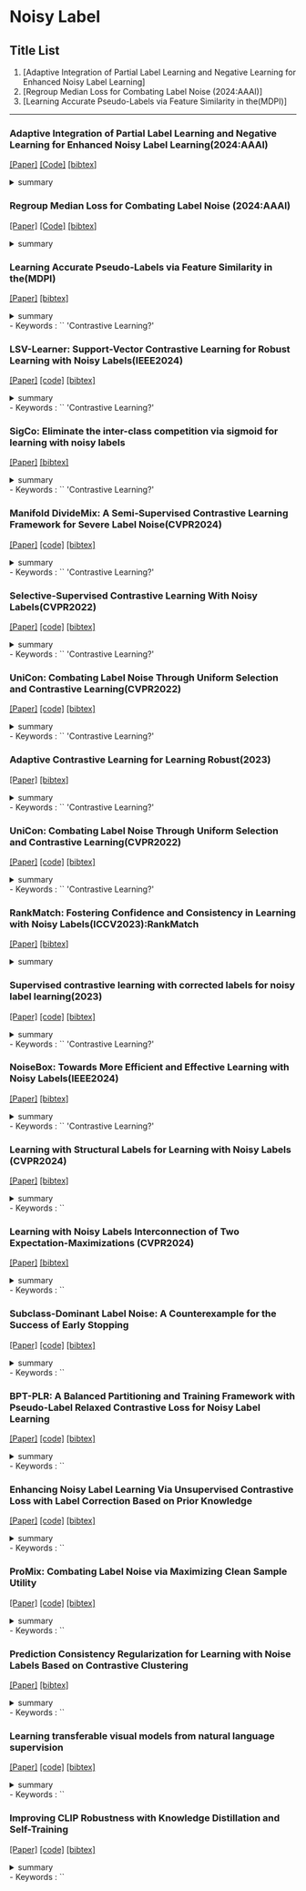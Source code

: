 
# Noisy Label


## Title List

1. [Adaptive Integration of Partial Label Learning and Negative Learning for Enhanced Noisy Label Learning]
2. [Regroup Median Loss for Combating Label Noise (2024:AAAI)]
3. [Learning Accurate Pseudo-Labels via Feature Similarity in the(MDPI)]

---


### Adaptive Integration of Partial Label Learning and Negative Learning for Enhanced Noisy Label Learning(2024:AAAI)
[[Paper]](https://ojs.aaai.org/index.php/AAAI/article/view/28284/28559)
[[Code]](https://github.com/NUST-Machine-Intelligence-Laboratory/NPN)
[[bibtex]](https://ojs.aaai.org/index.php/AAAI/article/view/28284)
<details><summary>summary</summary><div>
データセットがCIFAR-100から派生したCIFAR-100N使っている．
部分ラベル学習(PLL:各サンプルに複数のラベルが与えられる)とNegative learning(NL)を統合している．
PLLで複数のラベルが含まれているから正解ラベルが含まれていることが保証されるようにしている．信頼性とかを使っているぽい
NLを用いて入力された画像はこの補完ラベルに属さないみたいなことを学習しているぽい?
</div></details> 

### Regroup Median Loss for Combating Label Noise (2024:AAAI)
[[Paper]](https://ojs.aaai.org/index.php/AAAI/article/view/29250/30360)
[[Code]](https://github.com/Feng-peng-Li/Regroup-Loss-Median-to-Combat-Label-Noise)
[[bibtex]](https://ojs.aaai.org/index.php/AAAI/article/view/29250)
<details><summary>summary</summary><div>
Instanceノイズが登場している(CIFAR)
CIFAR-10のSymmetric50%で90%弱だったのであまり正解率高くない?
ノイズのあるサンプルの損失を修正する．
トレーニングサンプルと同じラベルを持つサンプルをランダムに選択し，再グループ化する．
</div></details> 

### Learning Accurate Pseudo-Labels via Feature Similarity in the(MDPI)
[[Paper]](https://www.mdpi.com/2076-3417/14/7/2759/pdf?version=1711447152)
[[bibtex]](https://www.mdpi.com/2076-3417/14/7/2759)
<details><summary>summary</summary><div>
モデル予測と特徴量の類似性からの情報を利用する特徴擬似ラベル(FPL)を使っている．
精度Clothing1Mで73.54%
CIFARは少し低そうな印象
各クラスの特徴の中心(式を見た感じ論文で用いた重心とは違いそうだった)を計算し，各サンプルとのcos類似度を求め，最も類似性の高いクラスを特徴ラベル(ハードラベル？)とする．特徴ラベルとモデルの予測クラスから特徴擬似ラベルを作成している．
特徴量に対する擬似ラベルを考えている．
次やりたかったことに似ている気がする．
</div></details> 
- Keywords : `` 'Contrastive Learning?'

### LSV-Learner: Support-Vector Contrastive Learning for Robust Learning with Noisy Labels(IEEE2024)
[[Paper]](https://ieeexplore.ieee.org/stamp/stamp.jsp?tp=&arnumber=10495194)
[[code]](https://github.com/yanliji/SV-Learner)
[[bibtex]](https://ieeexplore.ieee.org/abstract/document/10495194)
<details><summary>summary</summary><div>
対照学習にサポートベクターマシン(SVM)を導入した(SVCL)を使っている．
各クラスの特徴分布境界でSVMを考える．ここで，サポートベクトルはクリーンなセットから選択する．
TCLが引用されていた
サポートベクトル対照学習(SVCL)は、サポートベクトルを使用して超平面を構築し、異なるカテゴリの特徴分布間の超平面マージンを最大化することで、特徴分布の収束を最適化し、半教師付き分類に役立つ。
精度が高い
</div></details> 
- Keywords : `` 'Contrastive Learning?'

### SigCo: Eliminate the inter-class competition via sigmoid for learning with noisy labels
[[Paper]](https://openaccess.thecvf.com/content/CVPR2022/papers/Li_Selective-Supervised_Contrastive_Learning_With_Noisy_Labels_CVPR_2022_paper.pdf)
[[bibtex]](https://www.sciencedirect.com/science/article/pii/S0950705124002867)
<details><summary>summary</summary><div>
データセットはCIFAR-10N, CIFAR-100Nなどを使っている
クラスごとにしきい値を用いて判断しており，複数のクラスでしきい値を超えたサンプルはハードとしている．
データをシグモイド予測に基づいて，サンプルをクリーン，ハード，ノイジーに分割する
また，ネットワークの表現学習を暗黙的に学習している．
そのため，対照学習も用いている．
この際ポジティブとしてクリーンセット内の同じクラスのサンプルを選択している．
精度が高い
</div></details> 
- Keywords : `` 'Contrastive Learning?'

### Manifold DivideMix: A Semi-Supervised Contrastive Learning Framework for Severe Label Noise(CVPR2024)
[[Paper]](https://openaccess.thecvf.com/content/CVPR2024W/VAND/papers/Fooladgar_Manifold_DivideMix_A_Semi-Supervised_Contrastive_Learning_Framework_for_Severe_Label_CVPRW_2024_paper.pdf)
[[code]](https://github.com/Fahim-F/ManifoldDivideMix)
[[bibtex]](https://openaccess.thecvf.com/content/CVPR2024W/VAND/html/Fooladgar_Manifold_DivideMix_A_Semi-Supervised_Contrastive_Learning_Framework_for_Severe_Label_CVPRW_2024_paper.html)
<details><summary>summary</summary><div>
ベースはDivideMix
はじめに対照学習を用いて埋め込み空間を学習する(warmup)
ラベルの信頼度は埋め込み空間に基づいて分布外検出を用いて行われている(TCLと同じやと思う)
MixUpにサンプル，ラベルの他に埋め込み空間でも結合している
</div></details> 
- Keywords : `` 'Contrastive Learning?'

### Selective-Supervised Contrastive Learning With Noisy Labels(CVPR2022)
[[Paper]](https://openaccess.thecvf.com/content/CVPR2024W/VAND/papers/Fooladgar_Manifold_DivideMix_A_Semi-Supervised_Contrastive_Learning_Framework_for_Severe_Label_CVPRW_2024_paper.pdf)
[[code]](https://github.com/ShikunLi/Sel-CL)
[[bibtex]](https://openaccess.thecvf.com/content/CVPR2022/html/Li_Selective-Supervised_Contrastive_Learning_With_Noisy_Labels_CVPR_2022_paper.html)
<details><summary>summary</summary><div>
選択的教師あり対照学習を用いている
選択手法は，対照サンプルに対して類似度の高いサンプルのラベルで多数決を取る. 1つのクラスが擬似ラベルとして割り振られるイメージ(擬似ラベル1とする)
擬似ラベル1を基に，類似性の高いサンプルのラベルの割合を擬似ラベルとする．
</div></details> 
- Keywords : `` 'Contrastive Learning?'

### UniCon: Combating Label Noise Through Uniform Selection and Contrastive Learning(CVPR2022)
[[Paper]](https://openaccess.thecvf.com/content/CVPR2022/papers/Karim_UniCon_Combating_Label_Noise_Through_Uniform_Selection_and_Contrastive_Learning_CVPR_2022_paper.pdf)
[[code]](https://github.com/nazmul-karim170/UNICON-Noisy-Label)
[[bibtex]](https://openaccess.thecvf.com/content/CVPR2022/html/Karim_UniCon_Combating_Label_Noise_Through_Uniform_Selection_and_Contrastive_Learning_CVPR_2022_paper.html)
<details><summary>summary</summary><div>
ラベルありサンプルの個数をクラス毎に均等にしている．
FixMatchベースのSSLに教師なし対照学習を組み込んでいる
</div></details> 
- Keywords : `` 'Contrastive Learning?'


### Adaptive Contrastive Learning for Learning Robust(2023)
[[Paper]](https://dl.acm.org/doi/pdf/10.1145/3581783.3612491)
[[bibtex]](https://dl.acm.org/doi/abs/10.1145/3581783.3612491)
<details><summary>summary</summary><div>
ラベルありサンプルの個数をクラス毎に均等にしている．
FixMatchベースのSSLに教師なし対照学習を組み込んでいる
</div></details> 
- Keywords : `` 'Contrastive Learning?'


### UniCon: Combating Label Noise Through Uniform Selection and Contrastive Learning(CVPR2022)
[[Paper]](https://openaccess.thecvf.com/content/CVPR2022/papers/Karim_UniCon_Combating_Label_Noise_Through_Uniform_Selection_and_Contrastive_Learning_CVPR_2022_paper.pdf)
[[code]](https://github.com/nazmul-karim170/UNICON-Noisy-Label)
[[bibtex]](https://openaccess.thecvf.com/content/CVPR2022/html/Karim_UniCon_Combating_Label_Noise_Through_Uniform_Selection_and_Contrastive_Learning_CVPR_2022_paper.html)
<details><summary>summary</summary><div>
適応的対照学習法(ACLを提案)→ 固定されたしきい値の代わりに，自己適応的しきい値を使用して，対照学習のペアを選択する
</div></details> 
- Keywords : `` 'Contrastive Learning?'

### RankMatch: Fostering Confidence and Consistency in Learning with Noisy Labels(ICCV2023):RankMatch
[[Paper]](https://openaccess.thecvf.com/content/ICCV2023/papers/Zhang_RankMatch_Fostering_Confidence_and_Consistency_in_Learning_with_Noisy_Labels_ICCV_2023_paper.pdf)
[[bibtex]](https://openaccess.thecvf.com/content/ICCV2023/html/Zhang_RankMatch_Fostering_Confidence_and_Consistency_in_Learning_with_Noisy_Labels_ICCV_2023_paper.html)
<details><summary>summary</summary><div>
信頼投票によるサンプリングを導入 → 信頼できるサンプルからの重心をクラスタ平均とする(各クラスプロトタイプ複数個できる感じやと思う)
対照学習では，特徴ベクトルに重要度をつけて重要度が高いところの類似性が高くなることを優先して学習している?
</div></details> 

### Supervised contrastive learning with corrected labels for noisy label learning(2023)
[[Paper]](https://link.springer.com/content/pdf/10.1007/s10489-023-05018-0.pdf)
[[code]](https://github.com/ChenyangLu922/SCL2.git)
[[bibtex]](https://link.springer.com/article/10.1007/s10489-023-05018-0)
<details><summary>summary</summary><div>
教師あり対照学習に修正ラベルの概念を導入した．同じソフトラベルを共有するサンプルは正のペアとしている．また，プロトタイプを用いた対照学習も行っている．
</div></details> 
- Keywords : `` 'Contrastive Learning?'

### NoiseBox: Towards More Efficient and Effective Learning with Noisy Labels(IEEE2024)
[[Paper]](https://ieeexplore.ieee.org/stamp/stamp.jsp?tp=&arnumber=10594806)
[[bibtex]](https://ieeexplore.ieee.org/abstract/document/10594806)
<details><summary>summary</summary><div>
NoiseBoxを導入した学習法．精度がすごく高い．既存のサンプル選択の多くと組み合わせることが可能
</div></details> 
- Keywords : `` 'Contrastive Learning?'

### Learning with Structural Labels for Learning with Noisy Labels (CVPR2024)
[[Paper]](https://openaccess.thecvf.com/content/CVPR2024/papers/Kim_Learning_with_Structural_Labels_for_Learning_with_Noisy_Labels_CVPR_2024_paper.pdf)
[[bibtex]](https://openaccess.thecvf.com/content/CVPR2024/html/Kim_Learning_with_Structural_Labels_for_Learning_with_Noisy_Labels_CVPR_2024_paper.html)
<details><summary>summary</summary><div>
CIFAR-10 Sym.20%の正解率97%超えていた．
分布情報構造ラベルを導入した．これは，
</div></details> 
- Keywords : `` 

### Learning with Noisy Labels Interconnection of Two Expectation-Maximizations (CVPR2024)
[[Paper]](https://arxiv.org/pdf/2401.04390)
[[bibtex]](https://arxiv.org/abs/2401.04390)
<details><summary>summary</summary><div>
CIFAR-10 Sym.20%の正解率97%超えていた．
mineネットワークと補助ネットワークを使って学習していた．
補助ネットワークは擬似ラベルを推定するために存在する．
</div></details> 
- Keywords : `` 

### Subclass-Dominant Label Noise: A Counterexample for the Success of Early Stopping
[[Paper]](https://proceedings.neurips.cc/paper_files/paper/2023/file/d763b4a2dde0ae7b77498516ce9f439e-Paper-Conference.pdf)
[[code]](https://github.com/tmllab/2023_NeurIPS_SDN)
[[bibtex]](https://proceedings.neurips.cc/paper_files/paper/2023/hash/d763b4a2dde0ae7b77498516ce9f439e-Abstract-Conference.html)
<details><summary>summary</summary><div>
NoiseClusterの基本原理は「レイターストッピング（later stopping）」に基づいている。従来はノイズデータが時間とともに表現を劣化させると考えられていたが，本研究では，レイターストッピングによって得られる長期間トレーニングされた表現が，ノイズのある例の高次の意味をより効果的に捉えることができることを示している。これにより，特徴が似ているノイズのある例の埋め込みが互いに近づくクラスタリング効果が生じる。
具体的には，まずネットワークのトレーニングをレイターストッピングで停止した後，特徴密度に基づいてこれらの特徴をクラスごとにグループ化し，最も大きなグループを「クリーングループ」として識別する。これは正しいラベルである可能性が高いためであり，残りのグループは「誤ラベルの可能性があるグループ」として扱う。
</div></details> 
- Keywords : `` 

### BPT-PLR: A Balanced Partitioning and Training Framework with Pseudo-Label Relaxed Contrastive Loss for Noisy Label Learning
[[Paper]](file:///Users/reo/Desktop/entropy-26-00589.pdf)
[[code]](https://github.com/LanXiaoPang613/BPT-PLR)
[[bibtex]](https://www.mdpi.com/1099-4300/26/7/589)
<details><summary>summary</summary><div>
本研究では「BPT-PLR」と呼ばれる，擬似ラベル緩和コントラスト損失を用いたバランス分割・訓練フレームワークを提案する。このフレームワークは，2次元ガウス混合モデルを用いたバランス分割プロセス（BP-GMM）と，擬似ラベル緩和コントラスト損失を用いた半教師ありオーバーサンプリング訓練プロセス（SSO-PLR）という2つの重要なプロセスから構成される。前者は，意味的な特徴情報とモデルの予測結果の両方を利用してノイズラベルを識別し，分割されたサブセット間のクラスバランスを可能な限り保つためのバランス調整戦略を導入する。後者は，最新の擬似ラベル緩和コントラスト損失を採用して教師なしコントラスト損失を置き換え，半教師あり学習と教師なしコントラスト損失間の最適化の衝突を軽減し，性能を向上させる。
精度はめっちゃ高い
</div></details> 
- Keywords : `` 

### Enhancing Noisy Label Learning Via Unsupervised Contrastive Loss with Label Correction Based on Prior Knowledge
[[Paper]](https://ieeexplore.ieee.org/stamp/stamp.jsp?tp=&arnumber=10446840)
[[code]](https://github.com/LanXiaoPang613/BPT-PLR)
[[bibtex]](https://ieeexplore.ieee.org/abstract/document/10446840)
<details><summary>summary</summary><div>
本手法では，事前学習済みの視覚・言語モデルの事前知識を導入することで，NLLの学習プロセスに依存せずにクリーンサンプルを効果的に選択することが可能となる。
提案手法では，データセット内の画像とラベルを事前学習済みの視覚と言語モデルによって構築された潜在空間に埋め込み，埋め込み表現間の距離に基づいてラベル修正を行う．
CIFAR-10,100のSym.80,90%しか実験してないが，CIFAR-10では，Sym.20%とあまり変わらない正解率(96.8)．CIFAR-100でも70を超えている．
</div></details> 
- Keywords : `` 

### ProMix: Combating Label Noise via Maximizing Clean Sample Utility
[[Paper]](https://arxiv.org/pdf/2207.10276)
[[code]](https://github.com/Justherozen/ProMix)
[[bibtex]](https://arxiv.org/abs/2207.10276)
<details><summary>summary</summary><div>
観測されたラベルに対して高い予測スコアを持つサンプルを収集することで，基礎となるクラスごとの選択セットを動的に拡張する「進行的選択メカニズム」を提案する。
この最大選択手順には，SSLに対する副作用が伴う可能性がある。第一に，クリーンサンプルが異なるラベル間で均等に分布しない可能性があり，ラベル分布に偏りが生じる。第二に，選択手順と半教師あり学習手順が緊密に依存しているため，自らのエラーを繰り返し確認する「確認バイアス」に起因する問題が発生する可能性がある。これらの問題を軽減するために，以下の2つの主要な要素を含む「デバイアス化SSLトレーニングフレームワーク」を開発した。1つ目は補助的な擬似ヘッドで，信頼性の低い擬似ラベルの生成と利用を分離し，モデルがエラーを自己確認することを防ぐものである。2つ目は，偏った擬似ラベルとクロスエントロピー損失を同時に補正するキャリブレーションアルゴリズムを組み込むことである。
精度高い．特に低ノイズ率に強い
</div></details> 
- Keywords : `` 

### Prediction Consistency Regularization for Learning with Noise Labels Based on Contrastive Clustering
[[Paper]](https://www.mdpi.com/1099-4300/26/4/308/pdf?version=1712068099)
[[bibtex]](https://www.mdpi.com/1099-4300/26/4/308)
<details><summary>summary</summary><div>
観測されたラベルに対して高い予測スコアを持つサンプルを収集することで，基礎となるクラスごとの選択セットを動的に拡張する「進本研究では，ラベルノイズのある画像データに効果的に対応するために，ツインコントラストクラスタリングに基づく予測一貫性正則化（TPCR）を提案する。本手法は2つの主要なコンポーネントから成る。サンプルの類似性を正確かつ効率的に特定し，自己教師あり学習に伴うリスクを軽減するために，TPCRは表現学習のフレームワークとしてツインコントラストクラスタリング（TCC）【12】を採用した。TCCをラベル一貫性を反映する表現を生成できるよう改善し，最初のリスクに対処している。TCCのプレテキストタスクが入力サンプルを異なるグループにクラスタリングするため，同じクラスタに属するサンプルは追加計算なしに本質的に類似していると見なすことができ，2つ目のリスクを回避する。次に，改良されたTCCのクラスタリング結果に基づき，各クラスタ内での分類の一貫性を高めるため，モデル出力とプロトタイプ間のクロスエントロピーを罰則化するプロトタイプベースの正則化手法を設計した
</div></details> 
- Keywords : `` 

### Learning transferable visual models from natural language supervision
[[Paper]](http://proceedings.mlr.press/v139/radford21a/radford21a.pdf)
[[code]](https://github.com/OpenAI/CLIP)
[[bibtex]](http://proceedings.mlr.press/v139/radford21a)
<details><summary>summary</summary><div>
CLIP
</div></details> 
- Keywords : ``

### Improving CLIP Robustness with Knowledge Distillation and Self-Training
[[Paper]](https://arxiv.org/pdf/2309.10361)
[[code]](https://github.com/OpenAI/CLIP)
[[bibtex]](https://arxiv.org/abs/2309.10361)
<details><summary>summary</summary><div>
CLIPを教師なし学習で再学習している
教師あり学習の参考にできそう
</div></details> 
- Keywords : ``

